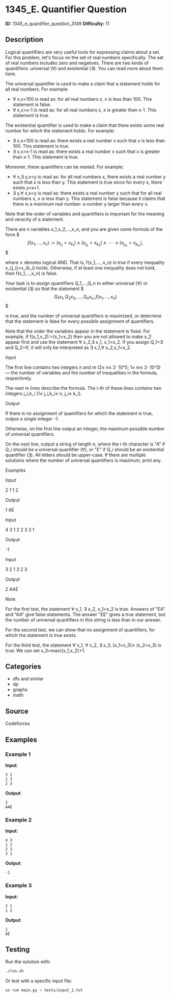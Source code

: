 # 1345_E. Quantifier Question

**ID:** 1345_e_quantifier_question_3149
**Difficulty:** 11

## Description

Logical quantifiers are very useful tools for expressing claims about a set. For this problem, let's focus on the set of real numbers specifically. The set of real numbers includes zero and negatives. There are two kinds of quantifiers: universal (∀) and existential (∃). You can read more about them here.

The universal quantifier is used to make a claim that a statement holds for all real numbers. For example:

  * ∀ x,x<100 is read as: for all real numbers x, x is less than 100. This statement is false.
  * ∀ x,x>x-1 is read as: for all real numbers x, x is greater than x-1. This statement is true.



The existential quantifier is used to make a claim that there exists some real number for which the statement holds. For example:

  * ∃ x,x<100 is read as: there exists a real number x such that x is less than 100. This statement is true.
  * ∃ x,x>x-1 is read as: there exists a real number x such that x is greater than x-1. This statement is true.



Moreover, these quantifiers can be nested. For example:

  * ∀ x,∃ y,x<y is read as: for all real numbers x, there exists a real number y such that x is less than y. This statement is true since for every x, there exists y=x+1.
  * ∃ y,∀ x,x<y is read as: there exists a real number y such that for all real numbers x, x is less than y. This statement is false because it claims that there is a maximum real number: a number y larger than every x.



Note that the order of variables and quantifiers is important for the meaning and veracity of a statement.

There are n variables x_1,x_2,…,x_n, and you are given some formula of the form $$$ f(x_1,...,x_n):=(x_{j_1}<x_{k_1})∧ (x_{j_2}<x_{k_2})∧ ⋅⋅⋅∧ (x_{j_m}<x_{k_m}), $$$

where ∧ denotes logical AND. That is, f(x_1,…, x_n) is true if every inequality x_{j_i}<x_{k_i} holds. Otherwise, if at least one inequality does not hold, then f(x_1,…,x_n) is false.

Your task is to assign quantifiers Q_1,…,Q_n to either universal (∀) or existential (∃) so that the statement $$$ Q_1 x_1, Q_2 x_2, …, Q_n x_n, f(x_1,…, x_n) $$$

is true, and the number of universal quantifiers is maximized, or determine that the statement is false for every possible assignment of quantifiers.

Note that the order the variables appear in the statement is fixed. For example, if f(x_1,x_2):=(x_1<x_2) then you are not allowed to make x_2 appear first and use the statement ∀ x_2,∃ x_1, x_1<x_2. If you assign Q_1=∃ and Q_2=∀, it will only be interpreted as ∃ x_1,∀ x_2,x_1<x_2.

Input

The first line contains two integers n and m (2≤ n≤ 2⋅ 10^5; 1≤ m≤ 2⋅ 10^5) — the number of variables and the number of inequalities in the formula, respectively.

The next m lines describe the formula. The i-th of these lines contains two integers j_i,k_i (1≤ j_i,k_i≤ n, j_i≠ k_i).

Output

If there is no assignment of quantifiers for which the statement is true, output a single integer -1.

Otherwise, on the first line output an integer, the maximum possible number of universal quantifiers.

On the next line, output a string of length n, where the i-th character is "A" if Q_i should be a universal quantifier (∀), or "E" if Q_i should be an existential quantifier (∃). All letters should be upper-case. If there are multiple solutions where the number of universal quantifiers is maximum, print any.

Examples

Input


2 1
1 2


Output


1
AE


Input


4 3
1 2
2 3
3 1


Output


-1


Input


3 2
1 3
2 3


Output


2
AAE

Note

For the first test, the statement ∀ x_1, ∃ x_2, x_1<x_2 is true. Answers of "EA" and "AA" give false statements. The answer "EE" gives a true statement, but the number of universal quantifiers in this string is less than in our answer.

For the second test, we can show that no assignment of quantifiers, for which the statement is true exists.

For the third test, the statement ∀ x_1, ∀ x_2, ∃ x_3, (x_1<x_3)∧ (x_2<x_3) is true: We can set x_3=max\\{x_1,x_2\}+1.

## Categories

- dfs and similar
- dp
- graphs
- math

## Source

Codeforces

## Examples

### Example 1

**Input**:
```
3 2
1 3
2 3
```

**Output**:
```
2
AAE
```

### Example 2

**Input**:
```
4 3
1 2
2 3
3 1
```

**Output**:
```
-1
```

### Example 3

**Input**:
```
2 1
1 2
```

**Output**:
```
1
AE
```


## Testing

Run the solution with:

```bash
./run.sh
```

Or test with a specific input file:

```bash
uv run main.py < tests/input_1.txt
```
